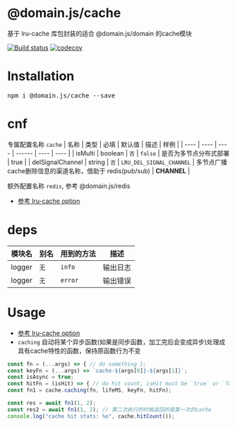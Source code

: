 # @domain.js/cache
基于 lru-cache 库包封装的适合 @domain.js/domain 的cache模块

[![Build status](https://travis-ci.com/domain-js/cache.svg?branch=master)](https://travis-ci.org/domain-js/cache)
[![codecov](https://codecov.io/gh/domain-js/cache/branch/master/graph/badge.svg)](https://codecov.io/gh/domain-js/cache)

# Installation
<pre>npm i @domain.js/cache --save</pre>

# cnf
专属配置名称 `cache`
| 名称 | 类型 | 必填 | 默认值 | 描述 | 样例 |
| ---- | ---- | ---- | ------ | ---- | ---- |
| isMulti | boolean | `否` | `false` | 是否为多节点分布式部署 | true |
| delSignalChannel | string | `否` | `LRU_DEL_SIGNAL_CHANNEL` | 多节点广播cache删除信息的渠道名称，借助于 redis(pub/sub) | __CHANNEL__ |

额外配置名称 `redis`, 参考 @domain.js/redis 


* [参考 lru-cache option](https://github.com/isaacs/node-lru-cache)

# deps
| 模块名 | 别名 | 用到的方法 | 描述 |
| ------ | ---- | ---------- | ---- |
| logger | `无` | `info` | 输出日志 |
| logger | `无` | `error` | 输出错误 |


# Usage
* [参考 lru-cache option](https://github.com/isaacs/node-lru-cache)
* `caching` 自动将某个异步函数(如果是同步函数，加工完后会变成异步)处理成具有cache特性的函数，保持原函数行为不变

```javascript
const fn = (...args) => { // do something };
const keyFn = (...args) => `cache-${args[0]}-${args[1]}`;
const isAsync = true;
const hitFn = (isHit) => { // do hit count, isHit must be `true` or `false` }
const fn1 = cache.caching(fn, lifeMS, keyFn, hitFn);

const res = await fn1(1, 2);
const res2 = await fn1(1, 2); // 第二次执行的时候返回的是第一次的cache
console.log("cache hit stats: %o", cache.hitCount());
```


